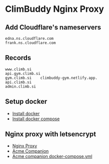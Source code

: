 # ClimBuddy Nginx Proxy

## Add Cloudflare's nameservers

```
edna.ns.cloudflare.com
frank.ns.cloudflare.com
```

## Records

```
www.climb.si
api.gym.climb.si
gym.climb.si	climbuddy-gym.netlify.app.
api.climb.si
admin.climb.si
```

## Setup docker

- [Install docker](https://www.digitalocean.com/community/tutorials/how-to-install-and-use-docker-on-ubuntu-20-04)
- [Install docker compose](https://www.digitalocean.com/community/tutorials/how-to-install-and-use-docker-compose-on-ubuntu-22-04)

## Nginx proxy with letsencrypt

- [Nginx Proxy](https://github.com/nginx-proxy/nginx-proxy)
- [Acme Companion](https://github.com/nginx-proxy/acme-companion)
- [Acme companion docker-compose.yml](https://github.com/nginx-proxy/acme-companion/blob/main/docs/Docker-Compose.md)

